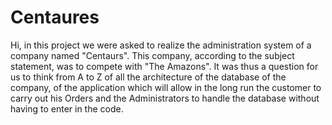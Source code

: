 # Centaures
Hi, in this project we were asked to realize the administration system of a company named "Centaurs". 
This company, according to the subject statement, was to compete with "The Amazons". 
It was thus a question for us to think from A to Z of all the architecture of the database of the company, 
of the application which will allow in the long run the customer to carry out his Orders and the Administrators 
to handle the database without having to enter in the code.
